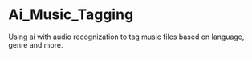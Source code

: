 # Ai_Music_Tagging
Using ai with audio recognization to tag music files based on language, genre and more.
